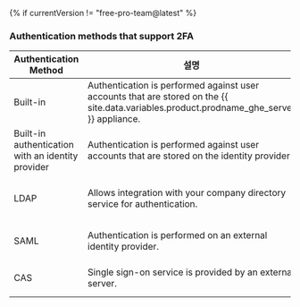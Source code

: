 {% if currentVersion != "free-pro-team@latest" %}
### Authentication methods that support 2FA

| Authentication Method                             | 설명                                                                                                                                          | Two-factor authentication support                                                                                                                                                                                             |
| ------------------------------------------------- | ------------------------------------------------------------------------------------------------------------------------------------------- | ----------------------------------------------------------------------------------------------------------------------------------------------------------------------------------------------------------------------------- |
| Built-in                                          | Authentication is performed against user accounts that are stored on the {{ site.data.variables.product.prodname_ghe_server }} appliance. | Supported and managed on the {{ site.data.variables.product.prodname_ghe_server }} appliance. Organization administrators can require 2FA to be enabled for members of the organization. |{% if currentVersion != "free-pro-team@latest" %}
| Built-in authentication with an identity provider | Authentication is performed against user accounts that are stored on the identity provider.                                                 | Dependant on the identity provider.{% endif %}
| LDAP                                              | Allows integration with your company directory service for authentication.                                                                  | Supported and managed on the {{ site.data.variables.product.prodname_ghe_server }} appliance. Organization administrators can require 2FA to be enabled for members of the organization.                                    |
| SAML                                              | Authentication is performed on an external identity provider.                                                                               | {{ site.data.reusables.two_fa.2fa_not_supported_with_saml_and_cas }}                                                                                                                                                    |
| CAS                                               | Single sign-on service is provided by an external server.                                                                                   | {{ site.data.reusables.two_fa.2fa_not_supported_with_saml_and_cas }}{% endif %}
